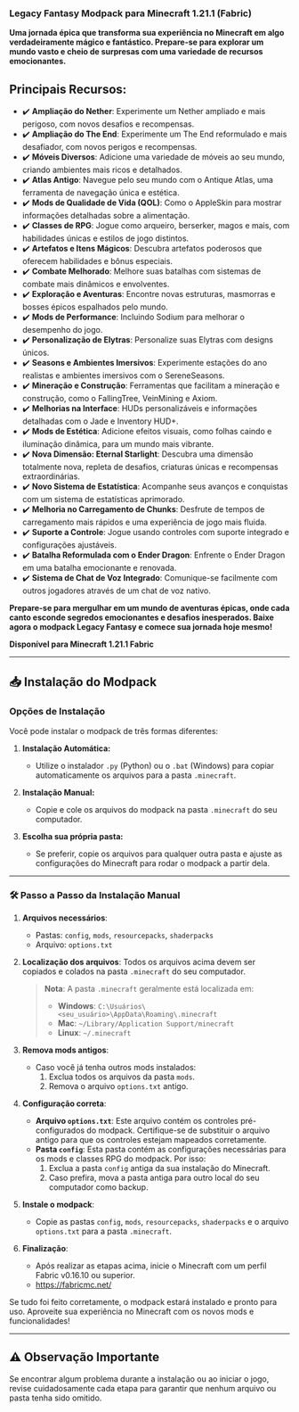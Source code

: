 ### Legacy Fantasy Modpack para Minecraft 1.21.1 (Fabric)

**Uma jornada épica que transforma sua experiência no Minecraft em algo verdadeiramente mágico e fantástico. Prepare-se para explorar um mundo vasto e cheio de surpresas com uma variedade de recursos emocionantes.**

## Principais Recursos:

- ✔️ **Ampliação do Nether**: Experimente um Nether ampliado e mais perigoso, com novos desafios e recompensas.
- ✔️ **Ampliação do The End**: Experimente um The End reformulado e mais desafiador, com novos perigos e recompensas.
- ✔️ **Móveis Diversos**: Adicione uma variedade de móveis ao seu mundo, criando ambientes mais ricos e detalhados.
- ✔️ **Atlas Antigo**: Navegue pelo seu mundo com o Antique Atlas, uma ferramenta de navegação única e estética.
- ✔️ **Mods de Qualidade de Vida (QOL)**: Como o AppleSkin para mostrar informações detalhadas sobre a alimentação.
- ✔️ **Classes de RPG**: Jogue como arqueiro, berserker, magos e mais, com habilidades únicas e estilos de jogo distintos.
- ✔️ **Artefatos e Itens Mágicos**: Descubra artefatos poderosos que oferecem habilidades e bônus especiais.
- ✔️ **Combate Melhorado**: Melhore suas batalhas com sistemas de combate mais dinâmicos e envolventes.
- ✔️ **Exploração e Aventuras**: Encontre novas estruturas, masmorras e bosses épicos espalhados pelo mundo.
- ✔️ **Mods de Performance**: Incluindo Sodium para melhorar o desempenho do jogo.
- ✔️ **Personalização de Elytras**: Personalize suas Elytras com designs únicos.
- ✔️ **Seasons e Ambientes Imersivos**: Experimente estações do ano realistas e ambientes imersivos com o SereneSeasons.
- ✔️ **Mineração e Construção**: Ferramentas que facilitam a mineração e construção, como o FallingTree, VeinMining e Axiom.
- ✔️ **Melhorias na Interface**: HUDs personalizáveis e informações detalhadas com o Jade e Inventory HUD+.
- ✔️ **Mods de Estética**: Adicione efeitos visuais, como folhas caindo e iluminação dinâmica, para um mundo mais vibrante.
- ✔️ **Nova Dimensão: Eternal Starlight**: Descubra uma dimensão totalmente nova, repleta de desafios, criaturas únicas e recompensas extraordinárias.
- ✔️ **Novo Sistema de Estatística**: Acompanhe seus avanços e conquistas com um sistema de estatísticas aprimorado.
- ✔️ **Melhoria no Carregamento de Chunks**: Desfrute de tempos de carregamento mais rápidos e uma experiência de jogo mais fluida.
- ✔️ **Suporte a Controle**: Jogue usando controles com suporte integrado e configurações ajustáveis.
- ✔️ **Batalha Reformulada com o Ender Dragon**: Enfrente o Ender Dragon em uma batalha emocionante e renovada.
- ✔️ **Sistema de Chat de Voz Integrado**: Comunique-se facilmente com outros jogadores através de um chat de voz nativo.

**Prepare-se para mergulhar em um mundo de aventuras épicas, onde cada canto esconde segredos emocionantes e desafios inesperados. Baixe agora o modpack Legacy Fantasy e comece sua jornada hoje mesmo!**

**Disponível para Minecraft 1.21.1 Fabric**

---

## 📥 Instalação do Modpack

### Opções de Instalação

Você pode instalar o modpack de três formas diferentes:

1. **Instalação Automática:**
   - Utilize o instalador `.py` (Python) ou o `.bat` (Windows) para copiar automaticamente os arquivos para a pasta `.minecraft`.

2. **Instalação Manual:**
   - Copie e cole os arquivos do modpack na pasta `.minecraft` do seu computador.

3. **Escolha sua própria pasta:**
   - Se preferir, copie os arquivos para qualquer outra pasta e ajuste as configurações do Minecraft para rodar o modpack a partir dela.

---

### 🛠 Passo a Passo da Instalação Manual

1. **Arquivos necessários**:
   - Pastas: `config`, `mods`, `resourcepacks`, `shaderpacks`
   - Arquivo: `options.txt`

2. **Localização dos arquivos**:
   Todos os arquivos acima devem ser copiados e colados na pasta `.minecraft` do seu computador.

   > **Nota**: A pasta `.minecraft` geralmente está localizada em:
   > - **Windows**: `C:\Usuários\<seu_usuário>\AppData\Roaming\.minecraft`
   > - **Mac**: `~/Library/Application Support/minecraft`
   > - **Linux**: `~/.minecraft`

3. **Remova mods antigos**:
   - Caso você já tenha outros mods instalados:
     1. Exclua todos os arquivos da pasta `mods`.
     2. Remova o arquivo `options.txt` antigo.

4. **Configuração correta**:
   - **Arquivo `options.txt`**: Este arquivo contém os controles pré-configurados do modpack. Certifique-se de substituir o arquivo antigo para que os controles estejam mapeados corretamente.
   - **Pasta `config`**: Esta pasta contém as configurações necessárias para os mods e classes RPG do modpack. Por isso:
     1. Exclua a pasta `config` antiga da sua instalação do Minecraft.
     2. Caso prefira, mova a pasta antiga para outro local do seu computador como backup.

5. **Instale o modpack**:
   - Copie as pastas `config`, `mods`, `resourcepacks`, `shaderpacks` e o arquivo `options.txt` para a pasta `.minecraft`.

6. **Finalização**:
   - Após realizar as etapas acima, inicie o Minecraft com um perfil Fabric v0.16.10 ou superior.
   - https://fabricmc.net/

Se tudo foi feito corretamente, o modpack estará instalado e pronto para uso. Aproveite sua experiência no Minecraft com os novos mods e funcionalidades!

---

## ⚠️ Observação Importante
Se encontrar algum problema durante a instalação ou ao iniciar o jogo, revise cuidadosamente cada etapa para garantir que nenhum arquivo ou pasta tenha sido omitido.
